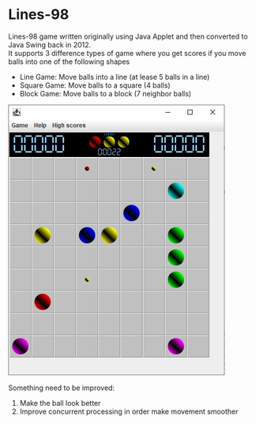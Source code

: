 # Lines-98
Lines-98 game written originally using Java Applet and then converted to Java Swing back in 2012.<br>
It supports 3 difference types of game where you get scores if you move balls into one of the following shapes
<ul>
  <li>Line Game: Move balls into a line (at lease 5 balls in a line)</li>
  <li>Square Game: Move balls to a square (4 balls)</li>
  <li>Block Game: Move balls to a block (7 neighbor balls)</li>
</ul>

<img src="Lines98-Screenshot.jpg">

Something need to be improved:
<ol>
  <li>Make the ball look better</li>
  <li>Improve concurrent processing in order make movement smoother</li>
<ol>
